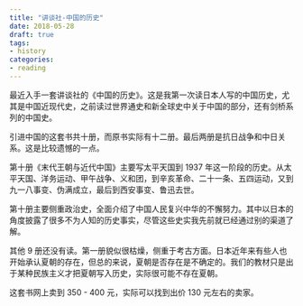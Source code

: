 ```yaml
---
title: "讲谈社-中国的历史"
date: 2018-05-28
draft: true
tags:
- history
categories:
- reading
---
```



最近入手一套讲谈社的《中国的历史》。这是我第一次读日本人写的中国历史，尤其是中国近现代史，之前读过世界通史和新全球史中关于中国的部分，还有剑桥系列的中国史。

引进中国的这套书共十册，而原书实际有十二册。最后两册是抗日战争和中日关系。这是比较遗憾的一点。

第十册《末代王朝与近代中国》主要写太平天国到 1937 年这一阶段的历史。从太平天国、洋务运动、甲午战争、义和团，到辛亥革命、二十一条、五四运动，又到九一八事变、伪满成立，最后到西安事变、鲁迅去世。


第十册主要侧重政治史，全面介绍了中国人民复兴中华的不懈努力。其中以日本的角度披露了很多不为人知的历史事实，尽管这些史实我先前就已经通过别的渠道了解。

其他 9 册还没有读。第一册貌似很枯燥，侧重于考古方面。日本近年来有些人也开始承认夏朝的存在，但总的来说，夏朝是否存在是不确定的。我们的教材只是出于某种民族主义才把夏朝写入历史，实际很可能不存在夏朝。

这套书网上卖到 350 - 400 元，实际可以找到出价 130 元左右的卖家。